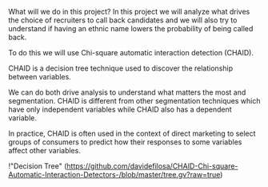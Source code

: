 What will we do in this project?
In this project we will analyze what drives the choice of recruiters to call back candidates and we will also try to understand if having an ethnic name lowers the probability of being called back.

To do this we will use Chi-square automatic interaction detection (CHAID).

CHAID is a decision tree technique used to discover the relationship between variables.

We can do both drive analysis to understand what matters the most and segmentation. CHAID is different from other segmentation techniques which have only independent variables while CHAID also has a dependent variable.

In practice, CHAID is often used in the context of direct marketing to select groups of consumers to predict how their responses to some variables affect other variables.

!"Decision Tree" (https://github.com/davidefilosa/CHAID-Chi-square-Automatic-Interaction-Detectors-/blob/master/tree.gv?raw=true)

